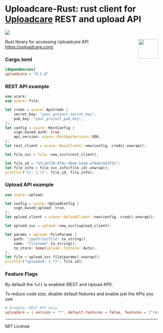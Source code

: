# Uploadcare-Rust: rust client for [Uploadcare]("https://uploadcare.com/") REST and upload API

![](https://github.com/yarikbratashchuk/uploadcare-rust/workflows/test/badge.svg)

<img 
	align="right"
	width="64"
	height="64"
	src="https://ucarecdn.com/2f4864b7-ed0e-4411-965b-8148623aa680/uploadcare-logo-mark.svg"
	alt=""
/>

Rust library for accessing Uploadcare API https://uploadcare.com/

### Cargo.toml

```toml
[dependencies]
uploadcare = "0.1.0"
```

### REST API example 

```rust
use ucare;
use ucare::file;

let creds = ucare::ApiCreds {
    secret_key: "your_project_secret_key",
    pub_key: "your_project_pub_key",
};
let config = ucare::RestConfig {
    sign_based_auth: true,
    api_version: ucare::RestApiVersion::V06,
};
let rest_client = ucare::RestClient::new(config, creds).unwrap();

let file_svc = file::new_svc(&rest_client);

let file_id = "b7c1bf20-0f4c-4ba4-b3a8-a74ebc663752";
let file_info = file_svc.info(file_id).unwrap();
println!("{}: {:?}", file_id, file_info);
```

### Upload API example

```rust
use ucare::upload;

let config = ucare::UploadConfig {
    sign_based_upload: true,
};
let upload_client = ucare::UploadClient::new(config, creds).unwrap();

let upload_svc = upload::new_svc(&upload_client);

let params = upload::FileParams {
    path: "/path/to/file".to_string(),
    name: "filename".to_string(),
    to_store: Some(upload::ToStore::Auto),
};
let file = upload_svc.file(params).unwrap();
println!("uploaded: {:?}", file.id);

```

### Feature Flags

By default the `full` is enabled (REST and Upload API).

To reduce code size, disable default features and enable just the APIs you use:

```toml
# Example: REST API only
uploadare = { version = "*", default-features = false, features = ["rest"] }
```

----


MIT License
